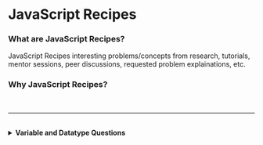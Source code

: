 # JavaScript Recipes

### What are JavaScript Recipes?
JavaScript Recipes interesting problems/concepts from research, tutorials, mentor sessions, peer discussions, requested problem explainations, etc.

### Why JavaScript Recipes?


<br>

---


<br>

<details><summary> <b>Variable and Datatype Questions</b> </summary><blockquote>

<details><summary> <b>What is a variable?</b> </summary><blockquote>

<details><summary> Click to see <b>answer</b> </summary>
~~~
<dd><i>   A <b>variable</b> is a name attached to a value.   </i></dd>
<dd><i>   A <b>variable</b> stores and keeps track of information within a program.   </i></dd>
~~~  
</details>
<details><summary> Click to see <b>additional questions</b> </summary>
<details><summary> Is this an addtional question? </summary>
  <dd><i>   Yes, this is an additional question!   </i></dd>
   
</details>
   
</details>
<details><summary> Click to see <b>example</b> </summary><blockquote>
 
```javascript

        var redFruit = 'apple';       
        console.log(redFruit)       //-> apple

        let yellowFruit = 'banana';
        console.log(yellowFruit)    //-> banana

        const greenFruit = 'kiwi'
        console.log(greenFruit)     //-> kiwi

```

</blockquote></details>
</blockquote></details>

